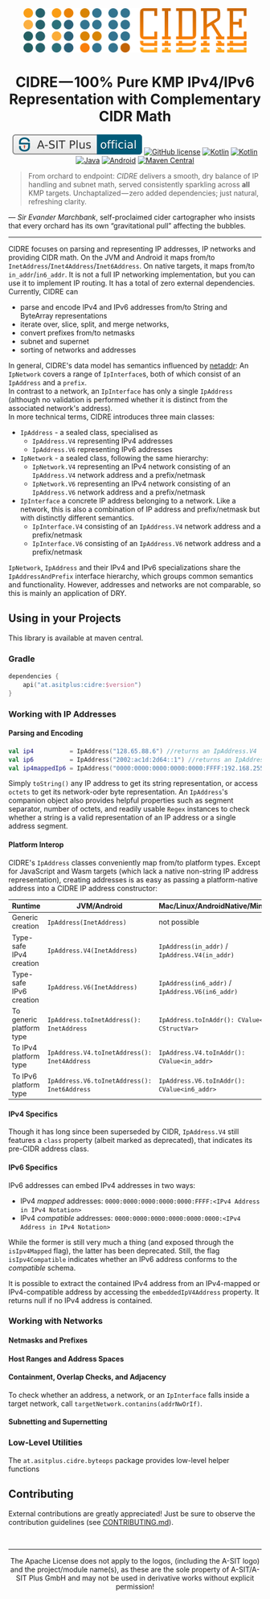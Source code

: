 
<div align="center">

<img src="cidre.png" alt="CIDRE logo" width="444" height="88" />


# CIDRE&hairsp;&mdash;&hairsp;100% Pure KMP IPv4/IPv6 Repre&shy;sentation with Complementary CIDR Math

[![A-SIT Plus Official](https://raw.githubusercontent.com/a-sit-plus/a-sit-plus.github.io/709e802b3e00cb57916cbb254ca5e1a5756ad2a8/A-SIT%20Plus_%20official_opt.svg)](https://plus.a-sit.at/open-source.html)
[![GitHub license](https://img.shields.io/badge/license-Apache%20License%202.0-brightgreen.svg)](http://www.apache.org/licenses/LICENSE-2.0)
[![Kotlin](https://img.shields.io/badge/kotlin-multiplatform-orange.svg?logo=kotlin)](http://kotlinlang.org)
[![Kotlin](https://img.shields.io/badge/kotlin-2.2.10-blue.svg?logo=kotlin)](http://kotlinlang.org)
[![Java](https://img.shields.io/badge/java-17-blue.svg?logo=OPENJDK)](https://www.oracle.com/java/technologies/downloads/#java17)
[![Android](https://img.shields.io/badge/Android-SDK--21-37AA55?logo=android)](https://developer.android.com/tools/releases/platforms#5.0)
[![Maven Central](https://img.shields.io/maven-central/v/at.asitplus/cidre)](https://mvnrepository.com/artifact/at.asitplus.maven/coordinates)

</div>


> From orchard to endpoint: _CIDRE_ delivers a smooth, dry balance of IP handling and subnet math, served consistently
> sparkling across **all** KMP targets. Unchaptalized&hairsp;&mdash;&hairsp;zero added dependencies; just natural, refreshing clarity.

&mdash; _Sir Evander Marchbank_, self-proclaimed cider cartographer who insists that every orchard has its own “gravitational pull” affecting the bubbles.

---
CIDRE focuses on parsing and representing IP addresses, IP networks and providing CIDR math. On the JVM and Android it maps from/to `InetAddress`/`Inet4Address`/`Inet6Address`. On native targets, it maps from/to `in_addr`/`in6_addr`.
It is not a full IP networking implementation, but you can use it to implement IP routing.
It has a total of zero external dependencies.  
Currently, CIDRE can
* parse and encode IPv4 and IPv6 addresses from/to String and ByteArray representations
* iterate over, slice, split, and merge networks,
* convert prefixes from/to netmasks
* subnet and supernet
* sorting of networks and addresses


In general, CIDRE's data model has semantics influenced by [netaddr](https://github.com/netaddr/netaddr/?tab=readme-ov-file): An `IpNetwork` covers a range of `IpInterface`s, both of which consist of an `IpAddress` and a `prefix`.   
In contrast to a network, an `IpInterface` has only a single `IpAddress` (although no validation is performed whether it is distinct from the associated network's address).  
In more technical terms, CIDRE introduces three main classes:
- `IpAddress` - a sealed class, specialised as
  - `IpAddress.V4` representing IPv4 addresses
  - `IpAddress.V6` representing IPv6 addresses
- `IpNetwork` - a sealed class, following the same hierarchy:
  - `IpNetwork.V4` representing an IPv4 network consisting of an `IpAddress.V4` network address and a prefix/netmask
  - `IpNetwork.V6` representing an IPv4 network consisting of an `IpAddress.V6` network address and a prefix/netmask
- `IpInterface` a concrete IP address belonging to a network. Like a network, this is also a combination of IP address and prefix/netmask but with distinctly different semantics.  
  - `IpInterface.V4` consisting of an `IpAddress.V4` network address and a prefix/netmask
  - `IpInterface.V6` consisting of an `IpAddress.V6` network address and a prefix/netmask

`IpNetwork`, `IpAddress` and their IPv4 and IPv6 specializations share the `IpAddressAndPrefix` interface hierarchy, which groups common semantics and functionality.
However, addresses and networks are not comparable, so this is mainly an application of DRY.

## Using in your Projects

This library is available at maven central.

### Gradle

```kotlin
dependencies {
    api("at.asitplus:cidre:$version")
}
```

### Working with IP Addresses

#### Parsing and Encoding
```kotlin
val ip4          = IpAddress("128.65.88.6") //returns an IpAddress.V4
val ip6          = IpAddress("2002:ac1d:2d64::1") //returns an IpAddress.V6
val ip4mappedIp6 = IpAddress("0000:0000:0000:0000:0000:FFFF:192.168.255.255") // returns an IPv4-mapped IpAddress.V6
```

Simply `toString()` any IP address to get its string representation, or access `octets` to get its network-oder byte representation.
An `IpAddress`'s companion object also provides helpful properties such as segment separator, number of octets, and readily usable `Regex` instances to check whether a string is a valid representation of
an IP address or a single address segment.

#### Platform Interop

CIDRE's `IpAddress` classes conveniently map from/to platform types.
Except for JavaScript and Wasm targets (which lack a native non-string IP address representation), creating addresses is as easy as passing a platform-native address into a CIDRE IP address constructor:

| Runtime                  | JVM/Android                                  | Mac/Linux/AndroidNative/MinGW                    |
|--------------------------|----------------------------------------------|--------------------------------------------------|
| Generic creation         | `IpAddress(InetAddress)`                     | not possible                                     |
| Type-safe IPv4 creation  | `IpAddress.V4(InetAddress)`                  | `IpAddress(in_addr)` / `IpAddress.V4(in_addr)`   |
| Type-safe IPv6 creation  | `IpAddress.V6(InetAddress)`                  | `IpAddress(in6_addr)` / `IpAddress.V6(in6_addr)` |
| To generic platform type | `IpAddress.toInetAddress(): InetAddress`     | `IpAddress.toInAddr(): CValue<out CStructVar>`   |
| To IPv4 platform type    | `IpAddress.V4.toInetAddress(): Inet4Address` | `IpAddress.V4.toInAddr(): CValue<in_addr>`       |
| To IPv6 platform type    | `IpAddress.V6.toInetAddress(): Inet6Address` | `IpAddress.V6.toInAddr(): CValue<in6_addr>`      |


#### IPv4 Specifics
Though it has long since been superseded by CIDR, `IpAddress.V4` still features a `class` property (albeit marked as deprecated), that indicates its pre-CIDR
address class.

#### IPv6 Specifics
IPv6 addresses can embed IPv4 addresses in two ways:
* IPv4 _mapped_  addresses: `0000:0000:0000:0000:0000:FFFF:<IPv4 Address in IPv4 Notation>`
* IPv4 _compatible_ addresses: `0000:0000:0000:0000:0000:0000:<IPv4 Address in IPv4 Notation>`

While the former is still very much a thing (and exposed through the `isIpv4Mapped` flag), the latter has been deprecated.
Still, the flag `isIpv4Compatible` indicates whether an IPv6 address conforms to the _compatible_ schema.

It is possible to extract the contained IPv4 address from an IPv4-mapped or IPv4-compatible address by accessing the
`embeddedIpV4Address` property. It returns null if no IPv4 address is contained.


### Working with Networks

#### Netmasks and Prefixes

#### Host Ranges and Address Spaces

#### Containment, Overlap Checks, and Adjacency

To check whether an address, a network, or an `IpInterface` falls inside a target network, call `targetNetwork.contanins(addrNwOrIf)`.



#### Subnetting and Supernetting


### Low-Level Utilities
The `at.asitplus.cidre.byteops` package provides low-level helper functions

## Contributing
External contributions are greatly appreciated!
Just be sure to observe the contribution guidelines (see [CONTRIBUTING.md](CONTRIBUTING.md)).

<br>

---

<p align="center">
The Apache License does not apply to the logos, (including the A-SIT logo) and the project/module name(s), as these are the sole property of
A-SIT/A-SIT Plus GmbH and may not be used in derivative works without explicit permission!
</p>
